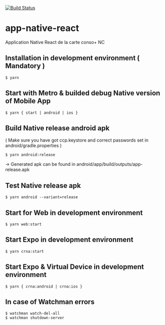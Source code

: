 [![Build Status](https://travis-ci.org/ma-carte-conso-plus/app-native-react.svg?branch=master)](https://travis-ci.org/ma-carte-conso-plus/app-native-react)

# app-native-react

Application Native React de la carte conso+ NC

## Installation in development environment ( Mandatory )
```
$ yarn
```
## Start with Metro & builded debug Native version of Mobile App
```
$ yarn { start | android | ios }
```
## Build Native release android apk
( Make sure you have got ccp.keystore and correct passwords set in android/gradle.properties )
```
$ yarn android:release
```
-> Generated apk can be found in android/app/build/outputs/app-release.apk
## Test Native release apk
```
$ yarn android --variant=release
```
## Start for Web in development environment
```
$ yarn web:start
```
## Start Expo in development environment
```
$ yarn crna:start
```
## Start Expo & Virtual Device in development environment
```
$ yarn { crna:android | crna:ios }
```
## In case of Watchman errors
```
$ watchman watch-del-all
$ watchman shutdown-server
```
